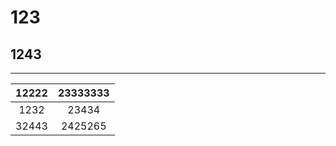# 123
## 1243
---
| 12222      | 23333333 |
| :-----------: | :-----------: |
| 1232      | 23434       |
| 32443   | 2425265        |
